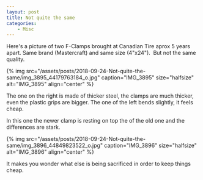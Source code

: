 ```yaml
---
layout: post
title: Not quite the same
categories:
    - Misc
---
```


Here's a picture of two F-Clamps brought at Canadian Tire aprox 5 years apart. Same brand (Mastercraft) and same size (4"x24").  But not the same quality.

{% img src="/assets/posts/2018-09-24-Not-quite-the-same/img_3895_44179763184_o.jpg" caption="IMG_3895" size="halfsize" alt="IMG_3895" align="center" %}

The one on the right is made of thicker steel, the clamps are much thicker, even the plastic grips are bigger. The one of the left bends slightly, it feels cheap.

In this one the newer clamp is resting on top the of the old one and the differences are stark.

{% img src="/assets/posts/2018-09-24-Not-quite-the-same/img_3896_44849823522_o.jpg" caption="IMG_3896" size="halfsize" alt="IMG_3896" align="center" %}

It makes you wonder what else is being sacrificed in order to keep things cheap.
